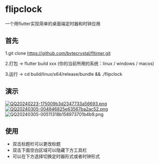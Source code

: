 # flipclock

一个用flutter实现简单的桌面端定时器和时钟应用

## 首先
1.git clone https://github.com/bytecrystal/fltimer.git

2.打包 -> flutter build xxx (你的当前所用的系统：linux / windows / macos)

3.运行 -> cd build/linux/x64/release/bundle && ./flipclock

## 演示
[![QQ20240223-175009b3d2347733a56693.png](https://cdnjson.com/images/2024/03/05/QQ20240223-175009b3d2347733a56693.png)](https://cdnjson.com/image/4wVHU)
[![QQ20240305-004846825e63567ba2ac52.png](https://cdnjson.com/images/2024/03/05/QQ20240305-004846825e63567ba2ac52.png)](https://cdnjson.com/image/4wYm5)
![QQ20240305-00511318b158973701b4b9.png](https://cdnjson.com/images/2024/03/05/QQ20240305-00511318b158973701b4b9.png)

## 使用
- 双击标题栏可以更改标题
- 双击下面空白区域可以隐藏下方工具栏
- 可以在下方选择切换定时器形式或者时钟形式

